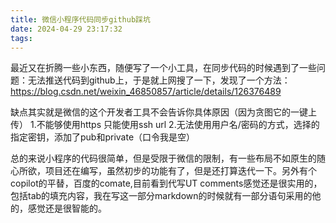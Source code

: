 ```yaml
---
title: 微信小程序代码同步github踩坑
date: 2024-04-29 23:17:32
tags:
---
```

最近又在折腾一些小东西，随便写了一个小工具，在同步代码的时候遇到了一些问题：无法推送代码到github上，于是就上网搜了一下，发现了一个方法：https://blog.csdn.net/weixin_46850857/article/details/126376489

缺点其实就是微信的这个开发者工具不会告诉你具体原因（因为贪图它的一键上传）
1.不能够使用https 只能使用ssh url
2.无法使用用户名/密码的方式，选择的指定密钥，添加了pub和private（口令我是空）

总的来说小程序的代码很简单，但是受限于微信的限制，有一些布局不如原生的随心所欲，项目还在编写，虽然初步的功能有了，但是还打算迭代一下。另外有个copilot的平替，百度的comate,目前看到代写UT comments感觉还是很实用的，包括tab的填充内容，我在写这一部分markdown的时候就有一部分语句采用的他的，感觉还是很智能的。